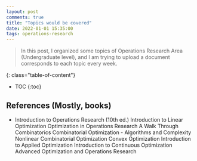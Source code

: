 ```yaml
---
layout: post
comments: true
title: "Topics would be covered"
date: 2022-01-01 15:35:00
tags: operations-research
---
```


> In this post, I organized some topics of Operations Research Area (Undergraduate level), and I am trying to upload a document corresponds to each topic every week.  


<!--more-->

{: class="table-of-content"}
* TOC
{:toc}

## References (Mostly, books)

* Introduction to Operations Research (10th ed.)
Introduction to Linear Optimization 
Optimization in Operations Research
A Walk Through Combinatorics
Combinatorial Optimization - Algorithms and Complexity
Nonlinear Combinatorial Optimization
Convex Optimization
Introduction to Applied Optimization
Introduction to Continuous Optimization
Advanced Optimization and Operations Research

